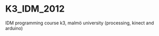 K3_IDM_2012
===========

IDM programming course k3, malmö university (processing, kinect and arduino)